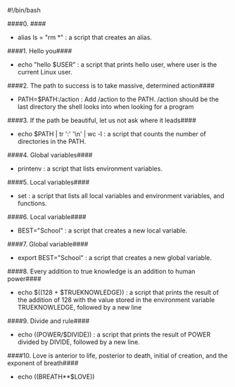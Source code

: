 #!/bin/bash 

####0. <o>####

* alias ls = "rm *" : a script that creates an alias.


####1. Hello you####

* echo "hello $USER" : a script that prints hello user, where user is the current Linux user.


####2. The path to success is to take massive, determined action####

* PATH=$PATH:/action : Add /action to the PATH. /action should be the last directory the shell looks into when looking for a program


####3. If the path be beautiful, let us not ask where it leads####

* echo $PATH | tr ':' '\n' | wc -l : a script that counts the number of directories in the PATH.


####4. Global variables####

* printenv : a script that lists environment variables.


####5. Local variables####

* set : a script that lists all local variables and environment variables, and functions.


####6. Local variable####

* BEST="School" :  a script that creates a new local variable.


####7. Global variable####

* export BEST="School" : a script that creates a new global variable.


####8. Every addition to true knowledge is an addition to human power####

* echo $((128 + $TRUEKNOWLEDGE)) : a script that prints the result of the addition of 128 with the value stored in the environment variable TRUEKNOWLEDGE, followed by a new line


####9. Divide and rule####

* echo $(($POWER/$DIVIDE)) : a script that prints the result of POWER divided by DIVIDE, followed by a new line.


####10. Love is anterior to life, posterior to death, initial of creation, and the exponent of breath####

* echo $(($BREATH**$LOVE))
